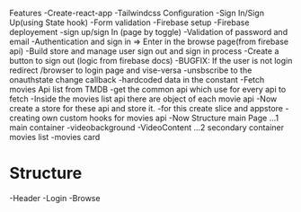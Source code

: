 Features
-Create-react-app
-Tailwindcss Configuration
-Sign In/Sign Up(using State hook)
-Form validation
-Firebase setup
-Firebase deployement
-sign up/sign In (page by toggle)
-Validation of password and email
-Authentication and sign in => Enter in the browse page(from firebase api)
-Build store and manage user  sign out  and sign in process 
-Create a button to sign out (logic from firebase docs)
-BUGFIX: If the user is not login redirect  /browser to login page and vise-versa
-unsbscribe to the onauthstate change callback
-hardcoded data in the constant
-Fetch movies Api list from TMDB
-get the common api which use for every api to fetch
-Inside the movies list api there are object of each movie api
-Now create a store for these api and store it.
-for this create slice and appstore
-creating own custom hooks for movies api
-Now Structure main Page
...1 main container 
-videobackground
-VideoContent
...2 secondary container
movies list 
-movies card

 # Structure
 -Header
 -Login
 -Browse